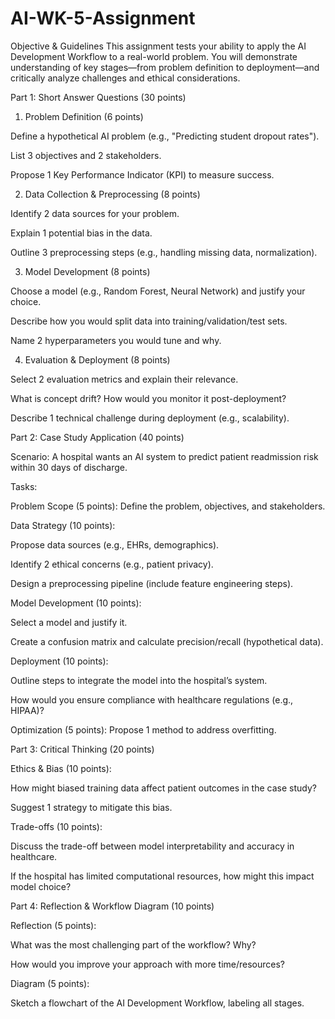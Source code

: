 # AI-WK-5-Assignment
Objective &amp; Guidelines  This assignment tests your ability to apply the AI Development Workflow to a real-world problem. 
You will demonstrate understanding of key stages—from problem definition to deployment—and critically analyze challenges and ethical considerations.


Part 1: Short Answer Questions (30 points)

1. Problem Definition (6 points)

Define a hypothetical AI problem (e.g., "Predicting student dropout rates").

List 3 objectives and 2 stakeholders.

Propose 1 Key Performance Indicator (KPI) to measure success.

2. Data Collection & Preprocessing (8 points)

Identify 2 data sources for your problem.

Explain 1 potential bias in the data.

Outline 3 preprocessing steps (e.g., handling missing data, normalization).

3. Model Development (8 points)

Choose a model (e.g., Random Forest, Neural Network) and justify your choice.

Describe how you would split data into training/validation/test sets.

Name 2 hyperparameters you would tune and why.

4. Evaluation & Deployment (8 points)

Select 2 evaluation metrics and explain their relevance.

What is concept drift? How would you monitor it post-deployment?

Describe 1 technical challenge during deployment (e.g., scalability).

Part 2: Case Study Application (40 points)

Scenario: A hospital wants an AI system to predict patient readmission risk within 30 days of discharge.

Tasks:

Problem Scope (5 points): Define the problem, objectives, and stakeholders.

Data Strategy (10 points):

Propose data sources (e.g., EHRs, demographics).

Identify 2 ethical concerns (e.g., patient privacy).

Design a preprocessing pipeline (include feature engineering steps).

Model Development (10 points):

Select a model and justify it.

Create a confusion matrix and calculate precision/recall (hypothetical data).

Deployment (10 points):

Outline steps to integrate the model into the hospital’s system.

How would you ensure compliance with healthcare regulations (e.g., HIPAA)?

Optimization (5 points): Propose 1 method to address overfitting.

Part 3: Critical Thinking (20 points)

Ethics & Bias (10 points):

How might biased training data affect patient outcomes in the case study?

Suggest 1 strategy to mitigate this bias.

Trade-offs (10 points):

Discuss the trade-off between model interpretability and accuracy in healthcare.

If the hospital has limited computational resources, how might this impact model choice?

Part 4: Reflection & Workflow Diagram (10 points)

Reflection (5 points):

What was the most challenging part of the workflow? Why?

How would you improve your approach with more time/resources?

Diagram (5 points):

Sketch a flowchart of the AI Development Workflow, labeling all stages.
